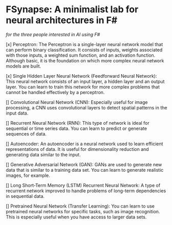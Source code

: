 # FSynapse: A minimalist lab for neural architectures in F#
_for the three people interested in AI using F#_

[x] Perceptron: The Perceptron is a single-layer neural network model that can perform binary classification. It consists of inputs, weights associated with those inputs, a weighted sum function, and an activation function. Although basic, it is the foundation on which more complex neural network models are built.

[x] Single Hidden Layer Neural Network (Feedforward Neural Network): This neural network consists of an input layer, a hidden layer and an output layer. You can learn to train this network for more complex problems that cannot be handled effectively by a perceptron.

[] Convolutional Neural Network (CNN): Especially useful for image processing, a CNN uses convolutional layers to detect spatial patterns in the input data.

[] Recurrent Neural Network (RNN): This type of network is ideal for sequential or time series data. You can learn to predict or generate sequences of data.

[] Autoencoder: An autoencoder is a neural network used to learn efficient representations of data. It is useful for dimensionality reduction and generating data similar to the input.

[] Generative Adversarial Network (GAN): GANs are used to generate new data that is similar to a training data set. You can learn to generate realistic images, for example.

[] Long Short-Term Memory (LSTM) Recurrent Neural Network: A type of recurrent network improved to handle problems of long-term dependencies in sequential data.

[] Pretrained Neural Network (Transfer Learning): You can learn to use pretrained neural networks for specific tasks, such as image recognition. This is especially useful when you have access to larger data sets.
